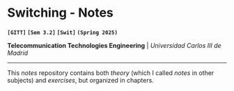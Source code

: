 # Switching - Notes
**`[GITT]` `[Sem 3.2]` `[Swit]` `(Spring 2025)`**

**Telecommunication Technologies Engineering** | *Universidad Carlos III de Madrid*

---

This *notes* repository contains both *theory* (which I called *notes* in other
subjects) and *exercises*, but organized in chapters.
